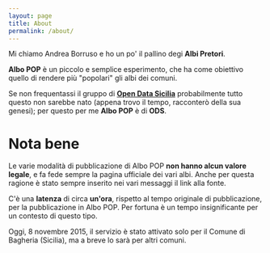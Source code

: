 ```yaml
---
layout: page
title: About
permalink: /about/
---
```


Mi chiamo Andrea Borruso e ho un po' il pallino degi **Albi Pretori**.

**Albo POP** è un piccolo e semplice esperimento, che ha come obiettivo quello di rendere più "popolari" gli albi dei comuni.

Se non frequentassi il gruppo di **[Open Data Sicilia](http://opendatasicilia.it/)** probabilmente tutto questo non sarebbe nato (appena trovo il tempo, racconterò della sua genesi); per questo per me **Albo POP** è di **ODS**.

# Nota bene

Le varie modalità di pubblicazione di Albo POP **non hanno alcun valore legale**, e fa fede sempre la pagina ufficiale dei vari albi. Anche per questa ragione è stato sempre inserito nei vari messaggi il link alla fonte.

C'è una **latenza** di circa **un'ora**, rispetto al tempo originale di pubblicazione, per la pubblicazione in Albo POP. Per fortuna è un tempo insignificante per un contesto di questo tipo.

Oggi, 8 novembre 2015, il servizio è stato attivato solo per il Comune di Bagheria (Sicilia), ma a breve lo sarà per altri comuni.
